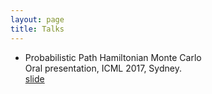 ```yaml
---
layout: page
title: Talks
---
```


- Probabilistic Path Hamiltonian Monte Carlo  
Oral presentation, ICML 2017, Sydney.  
[slide]({{site.baseurl}}/static/slides/pphmc_slides.pdf)
